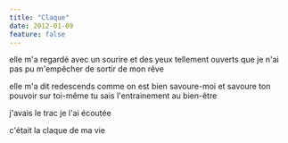 ```yaml
---
title: "Claque"
date: 2012-01-09
feature: false
---
```


elle m'a regardé avec un sourire et des yeux tellement ouverts
que je n'ai pas pu m'empêcher de sortir de mon rêve

elle m'a dit redescends
comme on est bien
savoure-moi et savoure ton pouvoir sur toi-même
tu sais l'entrainement au bien-être

j'avais le trac
je l'ai écoutée

c'était la claque de ma vie
